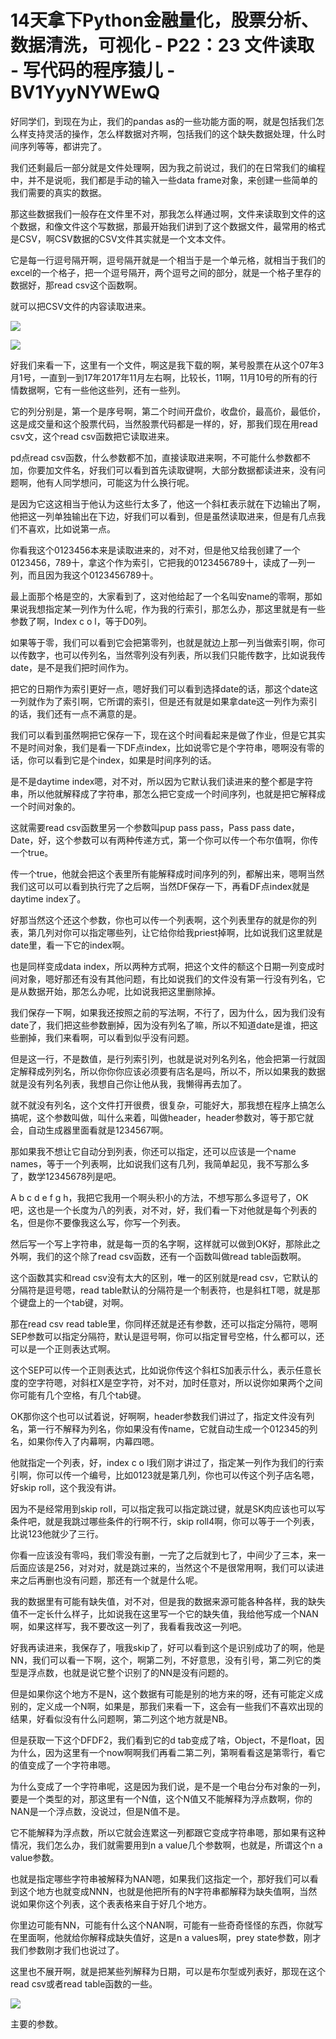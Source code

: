 # 14天拿下Python金融量化，股票分析、数据清洗，可视化 - P22：23 文件读取 - 写代码的程序猿儿 - BV1YyyNYWEwQ

好同学们，到现在为止，我们的pandas as的一些功能方面的啊，就是包括我们怎么样支持灵活的操作，怎么样数据对齐啊，包括我们的这个缺失数据处理，什么时间序列等等，都讲完了。

我们还剩最后一部分就是文件处理啊，因为我之前说过，我们的在日常我们的编程中，并不是说呃，我们都是手动的输入一些data frame对象，来创建一些简单的我们需要的真实的数据。

那这些数据我们一般存在文件里不对，那我怎么样通过啊，文件来读取到文件的这个数据，和像文件这个写数据，那最开始我们讲到了这个数据文件，最常用的格式是CSV，啊CSV数据的CSV文件其实就是一个文本文件。

它是每一行逗号隔开啊，逗号隔开就是一个相当于是一个单元格，就相当于我们的excel的一个格子，把一个逗号隔开，两个逗号之间的部分，就是一个格子里存的数据好，那read csv这个函数啊。

就可以把CSV文件的内容读取进来。

![](img/41c239f70f8a27b698bb157fc96c6b39_1.png)

![](img/41c239f70f8a27b698bb157fc96c6b39_2.png)

好我们来看一下，这里有一个文件，啊这是我下载的啊，某号股票在从这个07年3月1号，一直到一到17年2017年11月左右啊，比较长，11啊，11月10号的所有的行情数据啊，它有一些他这些列，还有一些列。

它的列分别是，第一个是序号啊，第二个时间开盘价，收盘价，最高价，最低价，这是成交量和这个股票代码，当然股票代码都是一样的，好，那我们现在用read csv文，这个read csv函数把它读取进来。

pd点read csv函数，什么参数都不加，直接读取进来啊，不可能什么参数都不加，你要加文件名，好我们可以看到首先读取键啊，大部分数据都读进来，没有问题啊，他有人同学想问，可能这为什么换行呢。

是因为它这这相当于他认为这些行太多了，他这一个斜杠表示就在下边输出了啊，他把这一列单独输出在下边，好我们可以看到，但是虽然读取进来，但是有几点我们不喜欢，比如说第一点。

你看我这个0123456本来是读取进来的，对不对，但是他又给我创建了一个0123456，789十，拿这个作为索引，它把我的0123456789十，读成了一列一列，而且因为我这个0123456789十。

最上面那个格是空的，大家看到了，这对他给起了一个名叫安name的零啊，那如果说我想指定某一列作为什么呢，作为我的行索引，那怎么办，那这里就是有一些参数了啊，Index c o l，等于D0列。

如果等于零，我们可以看到它会把第零列，也就是就边上那一列当做索引啊，你可以传数字，也可以传列名，当然零列没有列表，所以我们只能传数字，比如说我传date，是不是我们把时间作为。

把它的日期作为索引更好一点，嗯好我们可以看到选择date的话，那这个date这一列就作为了索引啊，它所谓的索引，但是还有就是如果拿date这一列作为索引的话，我们还有一点不满意的是。

我们可以看到虽然啊把它保存一下，现在这个时间看起来是做了作业，但是它其实不是时间对象，我们是看一下DF点index，比如说零它是个字符串，嗯啊没有零的话，你可以看到它是个index，如果是时间序列的话。

是不是daytime index嗯，对不对，所以因为它默认我们读进来的整个都是字符串，所以他就解释成了字符串，那怎么把它变成一个时间序列，也就是把它解释成一个时间对象的。

这就需要read csv函数里另一个参数叫pup pass pass，Pass pass date，Date，好，这个参数可以有两种传递方式，第一个你可以传一个布尔值啊，你传一个true。

传一个true，他就会把这个表里所有能解释成时间序列的列，都解出来，嗯啊当然我们这可以可以看到执行完了之后啊，当然DF保存一下，再看DF点index就是daytime index了。

好那当然这个还这个参数，你也可以传一个列表啊，这个列表里存的就是你的列表，第几列对你可以指定哪些列，让它给你给我priest掉啊，比如说我们这里就是date里，看一下它的index啊。

也是同样变成data index，所以两种方式啊，把这个文件的额这个日期一列变成时间对象，嗯好那还有没有其他问题，有比如说我们的文件没有第一行没有列名，它是从数据开始，那怎么办呢，比如说我把这里删除掉。

我们保存一下啊，如果我还按照之前的写法啊，不行了，因为什么，因为我们没有date了，我们把这些参数删掉，因为没有列名了嘛，所以不知道date是谁，把这些删掉，我们来看啊，可以看到似乎没有问题。

但是这一行，不是数值，是行列索引列，也就是说对列名列名，他会把第一行就固定解释成列列名，所以你你你应该必须要有店名是吗，所以不，所以如果我的数据就是没有列名列表，我想自己你让他从我，我懒得再去加了。

就不就没有列名，这个文件打开很费，很复杂，可能好大，那我想在程序上搞怎么搞呢，这个参数叫做，叫什么来着，叫做header，header参数对，等于那它就会，自动生成器里面看就是1234567啊。

那如果我不想让它自动分到列表，你还可以指定，还可以应该是一个name names，等于一个列表啊，比如说我们这有几列，我简单起见，我不写那么多了，数学12345678列是吧。

A b c d e f g h，我把它我用一个啊头积小的方法，不想写那么多逗号了，OK吧，这也是一个长度为八的列表，对不对，好，我们看一下对他就是每个列表的名，但是你不要像我这么写，你写一个列表。

然后写一个写上字符串，就是每一页的名字啊，这样就可以做到OK好，那除此之外啊，我们的这个除了read csv函数，还有一个函数叫做read table函数啊。

这个函数其实和read csv没有太大的区别，唯一的区别就是read csv，它默认的分隔符是逗号嗯，read table默认的分隔符是一个制表符，也是斜杠T嗯，就是那个键盘上的一个tab键，对啊。

那在read csv read table里，你同样还就是还有参数，还可以指定分隔符，嗯啊SEP参数可以指定分隔符，默认是逗号啊，你可以指定冒号空格，什么都可以，还可以是一个正则表达式啊。

这个SEP可以传一个正则表达式，比如说你传这个斜杠S加表示什么，表示任意长度的空字符嗯，对斜杠X是空字符，对不对，加时任意对，所以说你如果两个之间你可能有几个空格，有几个tab键。

OK那你这个也可以试着说，好啊啊，header参数我们讲过了，指定文件没有列名，第一行不解释为列名，你如果没有传name，它就自动生成一个012345的列名，如果你传入了内幕啊，内幕四嗯。

他就指定一个列表，好，index c o l我们刚才讲过了，指定某一列作为我们的行索引啊，你可以传一个编号，比如0123就是第几列，你也可以传这个列子店名嗯，好skip roll，这个我没有讲。

因为不是经常用到skip roll，可以指定我可以指定跳过键，就是SK肉应该也可以写条件吧，就是我跳过哪些条件的行啊不行，skip roll4啊，你可以等于一个列表，比说123他就少了三行。

你看一应该没有零吗，我们零没有删，一完了之后就到七了，中间少了三本，来一后面应该是256，对对对，就是跳过来的，当然这个不是很常用啊，我们可以读进来之后再删也没有问题，那还有一个就是什么呢。

我的数据里有可能有缺失值，对不对，但是我的数据来源可能各种各样，我的缺失值不一定长什么样子，比如说我在这里写一个它的缺失值，我给他写成一个NAN啊，如果这样写，我不要改这一列了，我看看我改这一列吧。

好我再读进来，我保存了，哦我skip了，好可以看到这个是识别成功了的啊，他是NN，我们可以看一下啊，这个，啊第二列，不好意思，没有引号，第二列它的类型是浮点数，也就是说它整个识别了的NN是没有问题的。

但是如果你这个地方不是N，这个数据有可能是别的地方来的呀，还有可能定义成别的，定义成一个N啊，如果是，那我们来看一下，这会有一些我们不喜欢出现的结果，好看似没有什么问题啊，第二列这个地方就是NB。

但是获取一下这个DFDF2，我们看到它的d tab变成了啥，Object，不是float，因为什么，因为这里有一个now啊啊我们再看二第二列，第啊看看这是第零行，看它的值变成了一个字符串嗯。

为什么变成了一个字符串呢，这是因为我们说，是不是一个电台分布对象的一列，要是一个类型的对，那这里有一个N值，这个N值又不能解释为浮点数啊，你的NAN是一个浮点数，没说过，但是N值不是。

它不能解释为浮点数，所以它就会连累这一列都跟它变成字符串嗯，那如果有这种情况，我们怎么办，我们就需要用到n a value几个参数啊，也就是，所谓这个n a value参数。

也就是指定哪些字符串被解释为NAN嗯，如果我们这指定一个，那好我们可以看到这个地方也就变成NNN，也就是他把所有的N字符串都解释为缺失值啊，当然说如果你这个列表，这个表表格来自于好几个地方。

你里边可能有NN，可能有什么这个NAN啊，可能有一些奇奇怪怪的东西，你就写在里面啊，他就给你解释成缺失值好，这是n a values啊，prey state参数，刚才我们参数刚才我们也说过了。

这里也不展开啊，就是把某些列解释为日期，可以是布尔型或列表好，那现在这个read csv或者read table函数的一些。



![](img/41c239f70f8a27b698bb157fc96c6b39_4.png)

主要的参数。